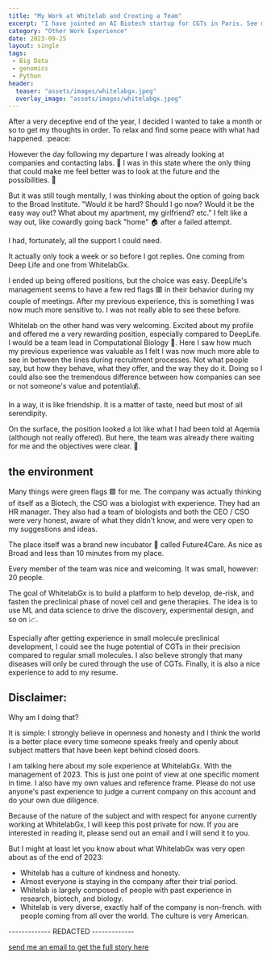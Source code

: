 ```yaml
---
title: "My Work at Whitelab and Creating a Team"
excerpt: "I have jointed an AI Biotech startup for CGTs in Paris. See my experience here"
category: "Other Work Experience"
date: 2023-09-25
layout: single
tags:
 - Big Data
 - genomics
 - Python
header:
  teaser: "assets/images/whitelabgx.jpeg"
  overlay_image: "assets/images/whitelabgx.jpeg"
---
```


After a very deceptive end of the year, I decided I wanted to take a month or so to get my thoughts in order. To relax and find some peace with what had happened. :peace:

However the day following my departure I was already looking at companies and contacting labs. 📱 I was in this state where the only thing that could make me feel better was to look at the future and the possibilities. 💭

But it was still tough mentally, I was thinking about the option of going back to the Broad Institute. "Would it be hard? Should I go now? Would it be the easy way out? What about my apartment, my girlfriend? etc." I felt like a way out, like cowardly going back "home" 🏠 after a failed attempt.

I had, fortunately, all the support I could need.

It actually only took a week or so before I got replies. One coming from Deep Life and one from WhitelabGx.

I ended up being offered positions, but the choice was easy. DeepLife's management seems to have a few red flags 🟥 in their behavior during my couple of meetings. After my previous experience, this is something I was now much more sensitive to. I was not really able to see these before.

Whitelab on the other hand was very welcoming. Excited about my profile and offered me a very rewarding position, especially compared to DeepLife. I would be a team lead in Computational Biology :muscle:. Here I saw how much my previous experience was valuable as I felt I was now much more able to see in between the lines during recruitment processes. Not what people say, but how they behave, what they offer, and the way they do it. Doing so I could also see the tremendous difference between how companies can see or not someone's value and potential:moneybag:.

In a way, it is like friendship. It is a matter of taste, need but most of all serendipity.

On the surface, the position looked a lot like what I had been told at Aqemia (although not really offered). But here, the team was already there waiting for me and the objectives were clear. 🥇

## the environment

Many things were green flags 🟩 for me. The company was actually thinking of itself as a Biotech, the CSO was a biologist with experience. They had an HR manager. They also had a team of biologists and both the CEO / CSO were very honest, aware of what they didn't know, and were very open to my suggestions and ideas.

The place itself was a brand new incubator 👀 called Future4Care. As nice as Broad and less than 10 minutes from my place.

Every member of the team was nice and welcoming. It was small, however: 20 people.

The goal of WhitelabGx is to build a platform to help develop, de-risk, and fasten the preclinical phase of novel cell and gene therapies. The idea is to use ML and data science to drive the discovery, experimental design, and so on 📈.

Especially after getting experience in small molecule preclinical development, I could see the huge potential of CGTs in their precision compared to regular small molecules. I also believe strongly that many diseases will only be cured through the use of CGTs. Finally, it is also a nice experience to add to my resume.

## Disclaimer:

Why am I doing that?

It is simple: I strongly believe in openness and honesty and I think the world is a better place every time someone speaks freely and openly about subject matters that have been kept behind closed doors.

I am talking here about my sole experience at WhitelabGx. With the management of 2023. This is just one point of view at one specific moment in time. I also have my own values and reference frame. Please do not use anyone's past experience to judge a current company on this account and do your own due diligence.

Because of the nature of the subject and with respect for anyone currently working at WhitelabGx, I will keep this post private for now. If you are interested in reading it, please send out an email and I will send it to you.

But I might at least let you know about what WhitelabGx was very open about as of the end of 2023:

- Whitelab has a culture of kindness and honesty.
- Almost everyone is staying in the company after their trial period.
- Whitelab is largely composed of people with past experience in research, biotech, and biology.
- Whitelab is very diverse, exactly half of the company is non-french. with people coming from all over the world. The culture is very American.

------------- REDACTED -------------

<a href="mailto:jkobject@gmail.com" class="btn btn--primary btn--large">send me an email to get the full story here</a>
